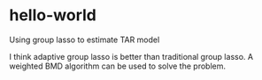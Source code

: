 # hello-world
Using group lasso to estimate TAR model

I think adaptive group lasso is better than traditional group lasso. 
A weighted BMD algorithm can be used to solve the problem.
